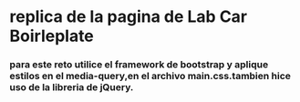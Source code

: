 # replica de la pagina de Lab Car Boirleplate

### para este reto utilice el framework de bootstrap y aplique estilos en el media-query,en el archivo main.css.tambien hice uso de la libreria de jQuery.
